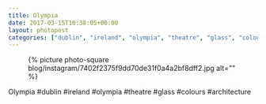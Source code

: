 ```yaml
---
title: Olympia
date: 2017-03-15T10:38:05+00:00
layout: photopost
categories: ["dublin", "ireland", "olympia", "theatre", "glass", "colours", "architecture", "photos", "instagram"]
---
```


<figure class="photo photo--square">
  {% picture photo-square blog/instagram/7402f2375f9dd70de31f0a4a2bf8dff2.jpg alt="" %}
</figure>

Olympia
#dublin #ireland #olympia #theatre #glass #colours #architecture
